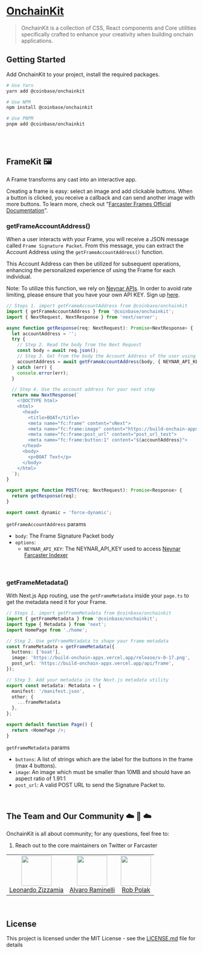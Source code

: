 # [OnchainKit](https://github.com/coinbase/onchainkit/)

> OnchainKit is a collection of CSS, React components and Core utilities specifically crafted to enhance your creativity when building onchain applications.

## Getting Started

Add OnchainKit to your project, install the required packages.

```bash
# Use Yarn
yarn add @coinbase/onchainkit

# Use NPM
npm install @coinbase/onchainkit

# Use PNPM
pnpm add @coinbase/onchainkit
```

<br />
<br />

## FrameKit 🖼️

A Frame transforms any cast into an interactive app.

Creating a frame is easy: select an image and add clickable buttons. When a button is clicked, you receive a callback and can send another image with more buttons. To learn more, check out "[Farcaster Frames Official Documentation](https://warpcast.notion.site/Farcaster-Frames-4bd47fe97dc74a42a48d3a234636d8c5)".

### getFrameAccountAddress()

When a user interacts with your Frame, you will receive a JSON message called `Frame Signature Packet`. From this message, you can extract the Account Address using the `getFrameAccountAddress()` function.

This Account Address can then be utilized for subsequent operations, enhancing the personalized experience of using the Frame for each individual.

Note: To utilize this function, we rely on [Neynar APIs](https://docs.neynar.com/reference/user-bulk). In order to avoid rate limiting, please ensure that you have your own API KEY. Sign up [here](https://neynar.com).

```ts
// Steps 1. import getFrameAccountAddress from @coinbase/onchainkit
import { getFrameAccountAddress } from '@coinbase/onchainkit';
import { NextRequest, NextResponse } from 'next/server';

async function getResponse(req: NextRequest): Promise<NextResponse> {
  let accountAddress = '';
  try {
    // Step 2. Read the body from the Next Request
    const body = await req.json();
    // Step 3. Get from the body the Account Address of the user using the Frame
    accountAddress = await getFrameAccountAddress(body, { NEYNAR_API_KEY: 'NEYNAR_API_DOCS' });
  } catch (err) {
    console.error(err);
  }

  // Step 4. Use the account address for your next step
  return new NextResponse(`
    <!DOCTYPE html>
    <html>
      <head>
        <title>BOAT</title>
        <meta name="fc:frame" content="vNext">
        <meta name="fc:frame:image" content="https://build-onchain-apps.vercel.app/release/v-0-17.png">
        <meta name="fc:frame:post_url" content="post_url_test">
        <meta name="fc:frame:button:1" content="${accountAddress}">
      </head>
      <body>
        <p>BOAT Text</p>
      </body>
    </html>
  `);
}

export async function POST(req: NextRequest): Promise<Response> {
  return getResponse(req);
}

export const dynamic = 'force-dynamic';
```

`getFrameAccountAddress` params

- `body`: The Frame Signature Packet body
- `options`:
  - `NEYNAR_API_KEY`: The NEYNAR_API_KEY used to access [Neynar Farcaster Indexer](https://docs.neynar.com/reference/user-bulk)

<br />

### getFrameMetadata()

With Next.js App routing, use the `getFrameMetadata` inside your `page.ts` to get the metadata need it for your Frame.

```ts
// Steps 1. import getFrameMetadata from @coinbase/onchainkit
import { getFrameMetadata } from '@coinbase/onchainkit';
import type { Metadata } from 'next';
import HomePage from './home';

// Step 2. Use getFrameMetadata to shape your Frame metadata
const frameMetadata = getFrameMetadata({
  buttons: ['boat'],
  image: 'https://build-onchain-apps.vercel.app/release/v-0-17.png',
  post_url: 'https://build-onchain-apps.vercel.app/api/frame',
});

// Step 3. Add your metadata in the Next.js metadata utility
export const metadata: Metadata = {
  manifest: '/manifest.json',
  other: {
    ...frameMetadata
  },
};

export default function Page() {
  return <HomePage />;
}
```

`getFrameMetadata` params

- `buttons`: A list of strings which are the label for the buttons in the frame (max 4 buttons).
- `image`: An image which must be smaller than 10MB and should have an aspect ratio of 1.91:1
- `post_url`: A valid POST URL to send the Signature Packet to.

<br />

## The Team and Our Community ☁️ 🌁 ☁️

OnchainKit is all about community; for any questions, feel free to:

1. Reach out to the core maintainers on Twitter or Farcaster
<table>
  <tbody>
    <tr>
      <td align="center" valign="top">
        <a href="https://twitter.com/Zizzamia">
          <img width="80" height="80" src="https://github.com/zizzamia.png?s=100">
        </a>
        <br />
        <a href="https://twitter.com/Zizzamia">Leonardo Zizzamia</a>
      </td>
      <td align="center" valign="top">
        <a href="https://twitter.com/alvaroraminelli">
          <img width="80" height="80" src="https://github.com/alvaroraminelli.png?s=100">
        </a>
        <br />
        <a href="https://twitter.com/alvaroraminelli">Alvaro Raminelli</a>
      </td>
      <td align="center" valign="top">
        <a href="https://twitter.com/0xr0b_eth">
          <img width="80" height="80" src="https://github.com/robpolak.png?s=100">
        </a>
        <br />
        <a href="https://twitter.com/0xr0b_eth">Rob Polak</a>
      </td>
    </tr>
  </tbody>
</table>

<br>

## License

This project is licensed under the MIT License - see the [LICENSE.md](LICENSE.md) file for details
